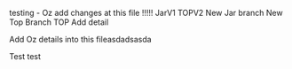 testing - Oz add changes at this file !!!!! JarV1 TOPV2
New Jar branch
New Top Branch
TOP Add detail

Add Oz details into this fileasdadsasda










Test test